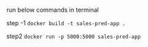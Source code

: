 
run below commands in terminal

step -1
```docker build -t sales-pred-app .```

step2
```docker run -p 5000:5000 sales-pred-app```
